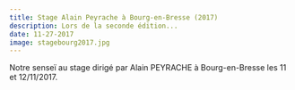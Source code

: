 ```yaml
---
title: Stage Alain Peyrache à Bourg-en-Bresse (2017)
description: Lors de la seconde édition...
date: 11-27-2017
image: stagebourg2017.jpg
---
```


Notre senseï au stage dirigé par Alain PEYRACHE à Bourg-en-Bresse les 11 et 12/11/2017.
